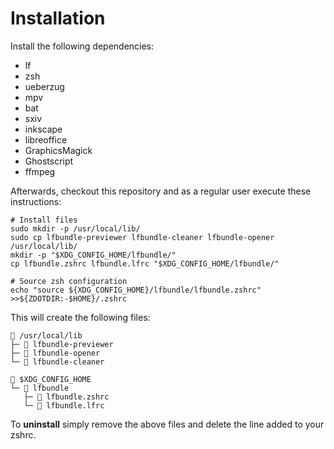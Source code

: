 
# Installation

Install the following dependencies:

- lf
- zsh
- ueberzug
- mpv
- bat
- sxiv
- inkscape
- libreoffice
- GraphicsMagick
- Ghostscript
- ffmpeg

Afterwards, checkout this repository and as a regular user execute these instructions:

```
# Install files
sudo mkdir -p /usr/local/lib/
sudo cp lfbundle-previewer lfbundle-cleaner lfbundle-opener /usr/local/lib/
mkdir -p "$XDG_CONFIG_HOME/lfbundle/"
cp lfbundle.zshrc lfbundle.lfrc "$XDG_CONFIG_HOME/lfbundle/"

# Source zsh configuration
echo "source ${XDG_CONFIG_HOME}/lfbundle/lfbundle.zshrc" >>${ZDOTDIR:-$HOME}/.zshrc
```

This will create the following files:

```
 /usr/local/lib
├─  lfbundle-previewer
├─  lfbundle-opener
└─  lfbundle-cleaner

 $XDG_CONFIG_HOME
└─  lfbundle
   ├─  lfbundle.zshrc
   └─  lfbundle.lfrc
```

To **uninstall** simply remove the above files and delete the line added to your zshrc.

<!-- TODO: previewer for .drawio -->
<!-- TODO: opener for .drawio -->
